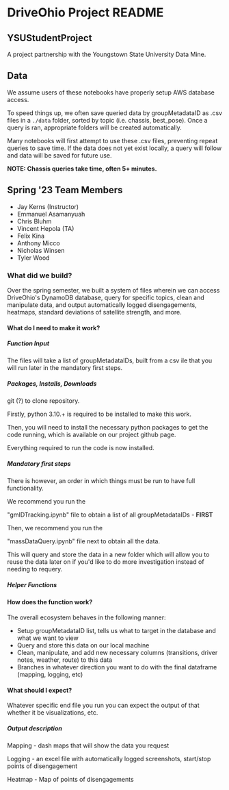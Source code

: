 # DriveOhio Project README
## YSUStudentProject

A project partnership with the Youngstown State University Data Mine.

## Data

We assume users of these notebooks have properly setup AWS database access.

To speed things up, we often save queried data by groupMetadataID as .csv files in a ``./data`` folder, sorted by topic (i.e. chassis, best_pose). Once a query is ran, appropriate folders will be created automatically.

Many notebooks will first attempt to use these .csv files, preventing repeat queries to save time. If the data does not yet exist locally, a query will follow and data will be saved for future use.

__NOTE: Chassis queries take time, often 5+ minutes.__

## Spring '23 Team Members

- Jay Kerns (Instructor)
- Emmanuel Asamanyuah
- Chris Bluhm
- Vincent Hepola (TA)
- Felix Kina
- Anthony Micco
- Nicholas Winsen
- Tyler Wood

### What did we build?

Over the spring semester, we built a system of files wherein we can access DriveOhio's DynamoDB database, query for specific topics, clean and manipulate data, and output automatically logged disengagements, heatmaps, standard deviations of satellite strength, and more.

#### What do I need to make it work?

##### Function Input

The files will take a list of groupMetadataIDs, built from a csv ile that you will run later in the mandatory first steps.

##### Packages, Installs, Downloads

git (?) to clone repository.

Firstly, python 3.10.+ is required to be installed to make this work.

Then, you will need to install the necessary python packages to get the code running, which is available on our project github page.

Everything required to run the code is now installed.

##### Mandatory first steps

There is however, an order in which things must be run to have full functionality.

We recommend you run the

"gmIDTracking.ipynb" file to obtain a list of all groupMetadataIDs - **FIRST**

Then, we recommend you run the

"massDataQuery.ipynb" file next to obtain all the data.

This will query and store the data in a new folder which will allow you to reuse the data later on if you'd like to do more investigation instead of needing to requery.

##### Helper Functions

#### How does the function work?

The overall ecosystem behaves in the following manner:

- Setup groupMetadataID list, tells us what to target in the database and what we want to view
- Query and store this data on our local machine
- Clean, manipulate, and add new necessary columns (transitions, driver notes, weather, route) to this data
- Branches in whatever direction you want to do with the final dataframe (mapping, logging, etc)

#### What should I expect?

Whatever specific end file you run you can expect the output of that whether it be visualizations, etc.


##### Output description


Mapping - dash maps that will show the data you request

Logging - an excel file with automatically logged screenshots, start/stop points of disengagement

Heatmap - Map of points of disengagements
